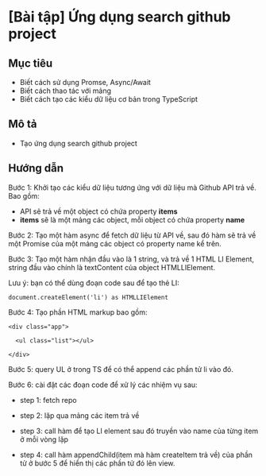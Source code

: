 # [Bài tập] Ứng dụng search github project

## Mục tiêu

* Biết cách sử dụng Promse, Async/Await
* Biết cách thao tác với mảng
* Biết cách tạo các kiểu dữ liệu cơ bản trong TypeScript

## Mô tả

* Tạo ứng dụng search github project

## Hướng dẫn

Bước 1: Khởi tạo các kiểu dữ liệu tương ứng với dữ liệu mà Github API trả về. Bao gồm:
* API sẽ trả về một object có chứa property __items__
* __items__ sẽ là một mảng các object, mỗi object có chứa property __name__

Bước 2: Tạo một hàm async để fetch dữ liệu từ API về, sau đó hàm sẽ trả về một Promise của một mảng các object có property name kể trên.

Bước 3: Tạo một hàm nhận đầu vào là 1 string, và trả về 1 HTML LI Element, string đầu vào chính là textContent của object HTMLLIElement.

Lưu ý: bạn có thể dùng đoạn code sau để tạo thẻ LI:

```
document.createElement('li') as HTMLLIElement
```

Bước 4: Tạo phần HTML markup bao gồm:

```
<div class="app">

  <ul class="list"></ul>

</div>
```

Bước 5: query UL ở trong TS để có thể append các phần tử li vào đó.

Bước 6: cài đặt các đoạn code để xử lý các nhiệm vụ sau:

- step 1: fetch repo

- step 2: lặp qua mảng các item trả về

- step 3: call hàm để tạo LI element sau đó truyền vào name của từng item ở mỗi vòng lặp

- step 4: call hàm appendChild(item mà hàm createItem trả về) của phần tử ở bước 5 để hiển thị các phần tử đó lên view.
